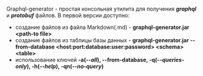 Graphql-generator - простая консольная утилита для получения **_graphql_** и **_protobuf_** файлов. 
В первой версии доступно:
- создание файлов из файла Markdown(.md) - **graphql-generator.jar \<path-to file\>**
- создание файлов из таблицы базы данных - **graphql-generator.jar --from-database \<host:port:database:user:password\> \<schema\> \<table\>**
- использование ключей **-a(_--all_), --from-database, -q(_--queries-only_), -h(_--help_), -qn(_--no-query_)**
